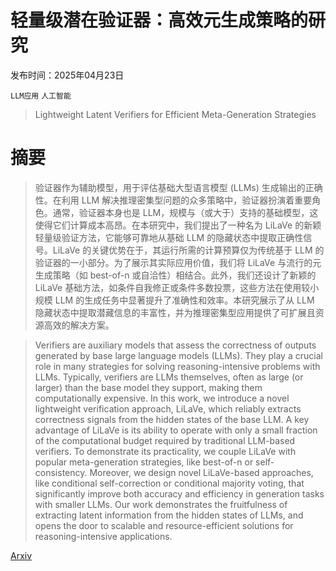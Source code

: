 # 轻量级潜在验证器：高效元生成策略的研究

发布时间：2025年04月23日

`LLM应用` `人工智能`

> Lightweight Latent Verifiers for Efficient Meta-Generation Strategies

# 摘要

> 验证器作为辅助模型，用于评估基础大型语言模型 (LLMs) 生成输出的正确性。在利用 LLM 解决推理密集型问题的众多策略中，验证器扮演着重要角色。通常，验证器本身也是 LLM，规模与（或大于）支持的基础模型，这使得它们计算成本高昂。在本研究中，我们提出了一种名为 LiLaVe 的新颖轻量级验证方法，它能够可靠地从基础 LLM 的隐藏状态中提取正确性信号。LiLaVe 的关键优势在于，其运行所需的计算预算仅为传统基于 LLM 的验证器的一小部分。为了展示其实际应用价值，我们将 LiLaVe 与流行的元生成策略（如 best-of-n 或自洽性）相结合。此外，我们还设计了新颖的 LiLaVe 基础方法，如条件自我修正或条件多数投票，这些方法在使用较小规模 LLM 的生成任务中显著提升了准确性和效率。本研究展示了从 LLM 隐藏状态中提取潜藏信息的丰富性，并为推理密集型应用提供了可扩展且资源高效的解决方案。

> Verifiers are auxiliary models that assess the correctness of outputs generated by base large language models (LLMs). They play a crucial role in many strategies for solving reasoning-intensive problems with LLMs. Typically, verifiers are LLMs themselves, often as large (or larger) than the base model they support, making them computationally expensive. In this work, we introduce a novel lightweight verification approach, LiLaVe, which reliably extracts correctness signals from the hidden states of the base LLM. A key advantage of LiLaVe is its ability to operate with only a small fraction of the computational budget required by traditional LLM-based verifiers. To demonstrate its practicality, we couple LiLaVe with popular meta-generation strategies, like best-of-n or self-consistency. Moreover, we design novel LiLaVe-based approaches, like conditional self-correction or conditional majority voting, that significantly improve both accuracy and efficiency in generation tasks with smaller LLMs. Our work demonstrates the fruitfulness of extracting latent information from the hidden states of LLMs, and opens the door to scalable and resource-efficient solutions for reasoning-intensive applications.

[Arxiv](https://arxiv.org/abs/2504.16760)